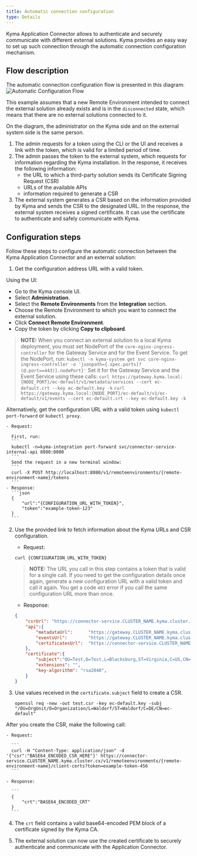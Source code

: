 ```yaml
---
title: Automatic connection configuration
type: Details
---
```


Kyma Application Connector allows to authenticate and securely communicate with different external solutions. Kyma provides an easy way to set up such connection through the automatic connection configuration mechanism.

## Flow description

The automatic connection configuration flow is presented in this diagram:
![Automatic Configuration Flow](./assets/002-automatic-configuration.png)

This example assumes that a new Remote Environment intended to connect the external solution already exists and is in the `disconnected` state, which means that there are no external solutions connected to it.

On the diagram, the administrator on the Kyma side and on the external system side is the same person.

1. The admin requests for a token using the CLI or the UI and receives a link with the token, which is valid for a limited period of time.
2. The admin passes the token to the external system, which requests for information regarding the Kyma installation. In the response, it receives the following information:
    - the URL to which a third-party solution sends its Certificate Signing Request (CSR)
    - URLs of the available APIs
    - information required to generate a CSR
3. The external system generates a CSR based on the information provided by Kyma and sends the CSR to the designated URL. In the response, the external system receives a signed certificate. It can use the certificate to authenticate and safely communicate with Kyma.

## Configuration steps

Follow these steps to configure the automatic connection between the Kyma Application Connector and an external solution:

1. Get the configuration address URL with a valid token.

  Using the UI:

   - Go to the Kyma console UI.
   - Select **Administration**.
   - Select the **Remote Environments** from the **Integration** section.
   - Choose the Remote Environment to which you want to connect the external solution.
   - Click **Connect Remote Environment**.
   - Copy the token by clicking **Copy to clipboard**.


  >**NOTE:** When you connect an external solution to a local Kyma deployment, you must set NodePort of the `core-nginx-ingress-controller` for the Gateway Service and for the Event Service.
  To get the NodePort, run:
    ```
    kubectl -n kyma-system get svc core-nginx-ingress-controller -o 'jsonpath={.spec.ports[?(@.port==443)].nodePort}'
    ```
  Set it for the Gateway Service and the Event Service using these calls:
    ```
    curl https://gateway.kyma.local:{NODE_PORT}/ec-default/v1/metadata/services --cert ec-default.crt --key ec-default.key -k
    ```
    ```
    curl https://gateway.kyma.local:{NODE_PORT}/ec-default/v1/ec-default/v1/events --cert ec-default.crt --key ec-default.key -k
    ```

  Alternatively, get the configuration URL with a valid token using `kubectl port-forward` or `kubectl proxy`.

    - Request:

      First, run:
      ```
      kubectl -n=kyma-integration port-forward svc/connector-service-internal-api 8080:8080
      ```
      Send the request in a new terminal window:
      ```
      curl -X POST http://localhost:8080/v1/remoteenvironments/{remote-environment-name}/tokens
      ```
    - Response:
      ```json
      {
          "url":"{CONFIGURATION_URL_WITH_TOKEN}",
          "token":"example-token-123"
      }
      ```

2. Use the provided link to fetch information about the Kyma URLs and CSR configuration.

    - Request:
    ```
    curl {CONFIGURATION_URL_WITH_TOKEN}
    ```
    >**NOTE:** The URL you call in this step contains a token that is valid for a single call. If you need to get the configuration details once again, generate a new configuration URL with a valid token and call it again. You get a code `403` error if you call the same configuration URL more than once.

    - Response:
    ```json
    {
        "csrUrl": "https://connector-service.CLUSTER_NAME.kyma.cluster.cx/v1/remoteenvironments/{remote-environment-name}/client-certs?token=example-token-456",
        "api":{
            "metadataUrl":      "https://gateway.CLUSTER_NAME.kyma.cluster.cx/{remote-environment-name}/v1/metadata/services",
            "eventsUrl":        "https://gateway.CLUSTER_NAME.kyma.cluster.cx/{remote-environment-name}/v1/events",
            "certificatesUrl":  "https://connector-service.CLUSTER_NAME.kyma.cluster.cx/v1/remoteenvironments/{remote-environment-name}",
        },
        "certificate":{
            "subject":"OU=Test,O=Test,L=Blacksburg,ST=Virginia,C=US,CN=ec-default",
            "extensions": "",
            "key-algorithm": "rsa2048",
        }
    }
    ```

3. Use values received in the `certificate.subject` field to create a CSR.

      ```
      openssl req -new -out test.csr -key ec-default.key -subj "/OU=OrgUnit/O=Organization/L=Waldorf/ST=Waldorf/C=DE/CN=ec-default"
      ```

  After you create the CSR, make the following call:

    - Request:

      ```
      curl -H "Content-Type: application/json" -d '{"csr":"BASE64_ENCODED_CSR_HERE"}' https://connector-service.CLUSTER_NAME.kyma.cluster.cx/v1/remoteenvironments/{remote-environment-name}/client-certs?token=example-token-456
      ```

    - Response:

      ```
      {
          "crt":"BASE64_ENCODED_CRT"
      }
      ```

4. The `crt` field contains a valid base64-encoded PEM block of a certificate signed by the Kyma CA.

5. The external solution can now use the created certificate to securely authenticate and communicate with the Application Connector.
